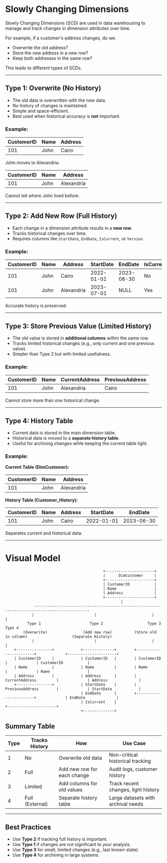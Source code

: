 # Slowly Changing Dimensions

Slowly Changing Dimensions (SCD) are used in data warehousing to manage and track changes in dimension attributes over time.

For example, if a customer's address changes, do we:
- Overwrite the old address?
- Store the new address in a new row?
- Keep both addresses in the same row?

This leads to different types of SCDs.

---

##  Type 1: Overwrite (No History)

- The old data is overwritten with the new data.
- No history of changes is maintained.
- Simple and space-efficient.
- Best used when historical accuracy is **not** important.

### Example:

| CustomerID | Name  | Address     |
|------------|-------|-------------|
| 101        | John  | Cairo       |

John moves to Alexandria:

| CustomerID | Name  | Address     |
|------------|-------|-------------|
| 101        | John  | Alexandria  |

 Cannot tell where John lived before.

---

##  Type 2: Add New Row (Full History)

- Each change in a dimension attribute results in a **new row**.
- Tracks historical changes over time.
- Requires columns like `StartDate`, `EndDate`, `IsCurrent`, or `Version`.

### Example:

| CustomerID | Name  | Address     | StartDate  | EndDate    | IsCurrent |
|------------|-------|-------------|------------|------------|-----------|
| 101        | John  | Cairo       | 2022-01-01 | 2023-06-30 | No        |
| 101        | John  | Alexandria  | 2023-07-01 | NULL       | Yes       |

 Accurate history is preserved.

---

## Type 3: Store Previous Value (Limited History)

- The old value is stored in **additional columns** within the same row.
- Tracks limited historical changes (e.g., only current and one previous value).
- Simpler than Type 2 but with limited usefulness.

### Example:

| CustomerID | Name  | CurrentAddress | PreviousAddress |
|------------|-------|----------------|-----------------|
| 101        | John  | Alexandria     | Cairo           |

 Cannot store more than one historical change.

---

##  Type 4: History Table

- Current data is stored in the main dimension table.
- Historical data is moved to a **separate history table**.
- Useful for archiving changes while keeping the current table light.

### Example:

**Current Table (DimCustomer):**

| CustomerID | Name  | Address     |
|------------|-------|-------------|
| 101        | John  | Alexandria  |

**History Table (Customer_History):**

| CustomerID | Name  | Address | StartDate  | EndDate    |
|------------|-------|---------|------------|------------|
| 101        | John  | Cairo   | 2022-01-01 | 2023-06-30 |

 Separates current and historical data.

---
# Visual Model
                                                +----------------------+
                                                |      DimCustomer     |
                                                +----------------------+
                                                | CustomerID           |
                                                | Name                 |
                                                | Address              |
                                                +----------------------+
                                                        |
                 -----------------------------------------------------------------------------------------------
                |                           |                         |                                        |
              Type 1                      Type 2                    Type 3                                   Type 4
            (Overwrite)                (Add new row)          (Store old in column)                    (Separate History)
                |                           |                         |                                        | 
        +----------------+            +--------------+        +------------------------+             +----------------------+      
        | CustomerID     |            | CustomerID   |        | CustomerID             |             | CustomerID           |
        | Name           |            | Name         |        | Name                   |             | Name                 |
        | Address        |            | Address      |        | CurrentAddress         |             | Address              |
        +----------------+            | StartDate    |        | PreviousAddress        |             | StartDate            |
                                      | EndDate      |        +------------------------+             | EndDate              |
                                      | IsCurrent    |                                               +----------------------+
                                      +--------------+


##  Summary Table

| Type | Tracks History | How                             | Use Case                                |
|------|----------------|----------------------------------|------------------------------------------|
| 1    |  No           | Overwrite old data               | Non-critical historical tracking         |
| 2    |  Full         | Add new row for each change      | Audit logs, customer history             |
| 3    |  Limited      | Add columns for old values       | Track recent changes, light history      |
| 4    |  Full (External) | Separate history table       | Large datasets with archival needs       |

---

##  Best Practices

- Use **Type 2** if tracking full history is important.
- Use **Type 1** if changes are not significant to your analysis.
- Use **Type 3** for small, limited changes (e.g., last known state).
- Use **Type 4** for archiving in large systems.

